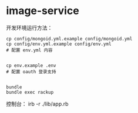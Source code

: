 image-service
=============
开发环境运行方法：

```
cp config/mongoid.yml.example config/mongoid.yml
cp config/env.yml.example config/env.yml
# 配置 env.yml 内容


cp env.example .env
# 配置 oauth 登录支持


bundle
bundle exec rackup
```

控制台：
irb -r ./lib/app.rb
